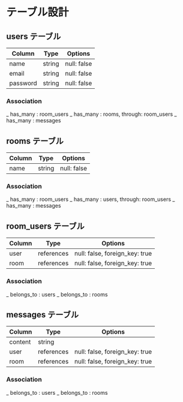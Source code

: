 # テーブル設計

## users テーブル

| Column    | Type    |  Options        |
| --------  | ------  |  -------------- |
| name      | string  |  null: false    |
| email     | string  |  null: false    |
| password  | string  |  null: false    |

### Association

_ has_many  : room_users
_ has_many  : rooms, through: room_users
_ has_many  : messages


## rooms テーブル

| Column    | Type    |  Options        |
| --------  | ------  |  -------------- |
| name      | string  |  null: false    |

### Association

_ has_many  : room_users
_ has_many  : users, through: room_users
_ has_many  : messages

## room_users テーブル

| Column    | Type        |  Options                           |
| --------  | ----------  |  --------------------------------- |
| user      | references  |  null: false, foreign_key: true    |
| room      | references  |  null: false, foreign_key: true    |

### Association

_ belongs_to  : users
_ belongs_to  : rooms


## messages テーブル

| Column    | Type        |  Options                           |
| --------  | ----------  |  --------------------------------- |
| content   | string      |                                    |
| user      | references  |  null: false, foreign_key: true    |
| room      | references  |  null: false, foreign_key: true    |

### Association

_ belongs_to  : users
_ belongs_to  : rooms